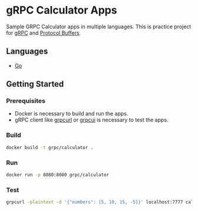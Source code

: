 # gRPC Calculator Apps

Sample GRPC Calculator apps in multiple languages. This is practice project for [gRPC](https://grpc.io/) and [Protocol Buffers](https://developers.google.com/protocol-buffers).

## Languages

- [Go](https://go.dev/)

## Getting Started

### Prerequisites

- Docker is necessary to build and run the apps.
- gRPC client like [grpcurl](https://github.com/fullstorydev/grpcurl) or [grpcui](https://github.com/fullstorydev/grpcui) is necessary to test the apps.

### Build

```bash
docker build -t grpc/calculator .
```

### Run

```bash
docker run -p 8080:8080 grpc/calculator
```

### Test

```bash
grpcurl -plaintext -d '{"numbers": [5, 10, 15, -5]}' localhost:7777 calculator.Calculator.Sum
```
